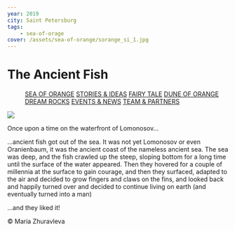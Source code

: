 ```yaml
---
year: 2019
city: Saint Petersburg
tags:
    - sea-of-orage
cover: /assets/sea-of-orange/sorange_si_1.jpg
---
```


# The Ancient Fish

<Menu>
<a href="/sea-of-orange">SEA OF ORANGE</a>
<a href="/sea-of-orange/stories-and-ideas">STORIES & IDEAS</a>
<a href="/sea-of-orange/fairytale">FAIRY TALE</a>
<a href="/sea-of-orange/dune-of-orange">DUNE OF ORANGE</a>
<a href="/sea-of-orange/dreamrocks">DREAM ROCKS</a>
<a href="/sea-of-orange/events-and-news">EVENTS & NEWS</a>
<a href="/sea-of-orange/team-and-partners">TEAM & PARTNERS</a>
</Menu>

![](/assets/sea-of-orange/sorange_si_1.jpg)

Once upon a time on the waterfront of Lomonosov...

...ancient fish got out of the sea. It was not yet Lomonosov or even Oranienbaum, it was the ancient coast of the nameless ancient sea. The sea was deep, and the fish crawled up the steep, sloping bottom for a long time until the surface of the water appeared. Then they hovered for a couple of millennia at the surface to gain courage, and then they surfaced, adapted to the air and decided to grow fingers and claws on the fins, and looked back and happily turned over and decided to continue living on earth (and eventually turned into a man)

...and they liked it!

© Maria Zhuravleva
